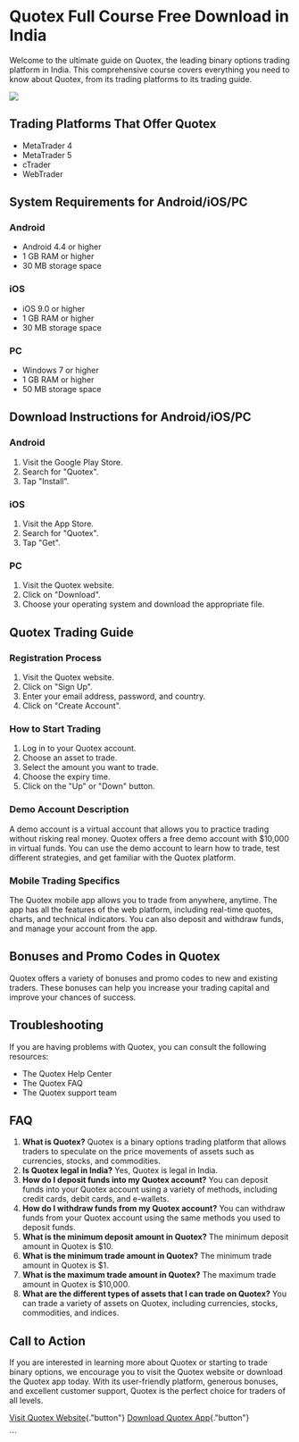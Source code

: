 # Quotex Full Course Free Download in India

Welcome to the ultimate guide on Quotex, the leading binary options
trading platform in India. This comprehensive course covers everything
you need to know about Quotex, from its trading platforms to its trading
guide.

[![](https://static.quotex.io/files/1_en/300_250.jpg)](https://traff.sbs/brokerqxsignupf)

## Trading Platforms That Offer Quotex

-   MetaTrader 4
-   MetaTrader 5
-   cTrader
-   WebTrader

## System Requirements for Android/iOS/PC

### Android

-   Android 4.4 or higher
-   1 GB RAM or higher
-   30 MB storage space

### iOS

-   iOS 9.0 or higher
-   1 GB RAM or higher
-   30 MB storage space

### PC

-   Windows 7 or higher
-   1 GB RAM or higher
-   50 MB storage space

## Download Instructions for Android/iOS/PC

### Android

1.  Visit the Google Play Store.
2.  Search for "Quotex".
3.  Tap "Install".

### iOS

1.  Visit the App Store.
2.  Search for "Quotex".
3.  Tap "Get".

### PC

1.  Visit the Quotex website.
2.  Click on "Download".
3.  Choose your operating system and download the appropriate file.

## Quotex Trading Guide

### Registration Process

1.  Visit the Quotex website.
2.  Click on "Sign Up".
3.  Enter your email address, password, and country.
4.  Click on "Create Account".

### How to Start Trading

1.  Log in to your Quotex account.
2.  Choose an asset to trade.
3.  Select the amount you want to trade.
4.  Choose the expiry time.
5.  Click on the "Up" or "Down" button.

### Demo Account Description

A demo account is a virtual account that allows you to practice trading
without risking real money. Quotex offers a free demo account with
\$10,000 in virtual funds. You can use the demo account to learn how to
trade, test different strategies, and get familiar with the Quotex
platform.

### Mobile Trading Specifics

The Quotex mobile app allows you to trade from anywhere, anytime. The
app has all the features of the web platform, including real-time
quotes, charts, and technical indicators. You can also deposit and
withdraw funds, and manage your account from the app.

## Bonuses and Promo Codes in Quotex

Quotex offers a variety of bonuses and promo codes to new and existing
traders. These bonuses can help you increase your trading capital and
improve your chances of success.

## Troubleshooting

If you are having problems with Quotex, you can consult the following
resources:

-   The Quotex Help Center
-   The Quotex FAQ
-   The Quotex support team

## FAQ

1.  **What is Quotex?** Quotex is a binary options trading platform that
    allows traders to speculate on the price movements of assets such as
    currencies, stocks, and commodities.
2.  **Is Quotex legal in India?** Yes, Quotex is legal in India.
3.  **How do I deposit funds into my Quotex account?** You can deposit
    funds into your Quotex account using a variety of methods, including
    credit cards, debit cards, and e-wallets.
4.  **How do I withdraw funds from my Quotex account?** You can withdraw
    funds from your Quotex account using the same methods you used to
    deposit funds.
5.  **What is the minimum deposit amount in Quotex?** The minimum
    deposit amount in Quotex is \$10.
6.  **What is the minimum trade amount in Quotex?** The minimum trade
    amount in Quotex is \$1.
7.  **What is the maximum trade amount in Quotex?** The maximum trade
    amount in Quotex is \$10,000.
8.  **What are the different types of assets that I can trade on
    Quotex?** You can trade a variety of assets on Quotex, including
    currencies, stocks, commodities, and indices.

## Call to Action

If you are interested in learning more about Quotex or starting to trade
binary options, we encourage you to visit the Quotex website or download
the Quotex app today. With its user-friendly platform, generous bonuses,
and excellent customer support, Quotex is the perfect choice for traders
of all levels.

[Visit Quotex
Website](\%22https://traff.sbs/quotexonelink\%22){."button"}
[Download Quotex
App](\%22https://traff.sbs/quotexonelink\%22){."button"}

\`\`\`

